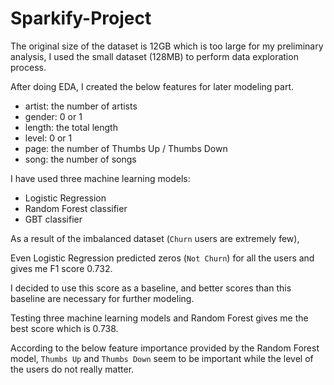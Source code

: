 # Sparkify-Project

The original size of the dataset is 12GB which is too large for my preliminary analysis, I used the small dataset (128MB) to perform data exploration process.

After doing EDA, I created the below features for later modeling part.

- artist: the number of artists
- gender: 0 or 1
- length: the total length
- level: 0 or 1
- page: the number of Thumbs Up / Thumbs Down
- song: the number of songs

I have used three machine learning models:

- Logistic Regression
- Random Forest classifier
- GBT classifier

As a result of the imbalanced dataset (`Churn` users are extremely few), 

Even Logistic Regression predicted zeros (`Not Churn`) for all the users and gives me F1 score 0.732. 

I decided to use this score as a baseline, and better scores than this baseline are necessary for further modeling.

Testing three machine learning models and Random Forest gives me the best score which is 0.738. 

According to the below feature importance provided by the Random Forest model, `Thumbs Up` and `Thumbs Down` seem to be important while the level of the users do not really matter.

